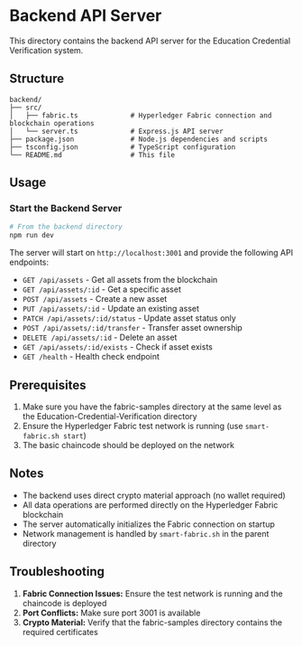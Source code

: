# Backend API Server

This directory contains the backend API server for the Education Credential Verification system.

## Structure

```
backend/
├── src/
│   ├── fabric.ts             # Hyperledger Fabric connection and blockchain operations
│   └── server.ts             # Express.js API server
├── package.json              # Node.js dependencies and scripts
├── tsconfig.json             # TypeScript configuration
└── README.md                 # This file
```

## Usage

### Start the Backend Server

```bash
# From the backend directory
npm run dev
```

The server will start on `http://localhost:3001` and provide the following API endpoints:

- `GET /api/assets` - Get all assets from the blockchain
- `GET /api/assets/:id` - Get a specific asset
- `POST /api/assets` - Create a new asset
- `PUT /api/assets/:id` - Update an existing asset
- `PATCH /api/assets/:id/status` - Update asset status only
- `POST /api/assets/:id/transfer` - Transfer asset ownership
- `DELETE /api/assets/:id` - Delete an asset
- `GET /api/assets/:id/exists` - Check if asset exists
- `GET /health` - Health check endpoint

## Prerequisites

1. Make sure you have the fabric-samples directory at the same level as the Education-Credential-Verification directory
2. Ensure the Hyperledger Fabric test network is running (use `smart-fabric.sh start`)
3. The basic chaincode should be deployed on the network

## Notes

- The backend uses direct crypto material approach (no wallet required)
- All data operations are performed directly on the Hyperledger Fabric blockchain
- The server automatically initializes the Fabric connection on startup
- Network management is handled by `smart-fabric.sh` in the parent directory

## Troubleshooting

1. **Fabric Connection Issues:** Ensure the test network is running and the chaincode is deployed
2. **Port Conflicts:** Make sure port 3001 is available
3. **Crypto Material:** Verify that the fabric-samples directory contains the required certificates